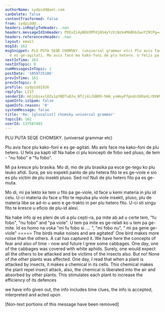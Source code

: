 ```yaml
---
authorName: sydpidd@aol.com
canDelete: false
contentTrasformed: false
from: sydpidd@...
headers.inReplyToHeader: .nan
headers.messageIdInHeader: PDExZi4yNDU3MTdjNS4yYzViNzk4MkBhb2wuY29tPg==
headers.referencesHeader: .nan
layout: email
msgId: 162
msgSnippet: PLU PUTA SEQE CHOMSKY. (universal grammar etc) Plu avis face plu kako-foni
  e es ge-agitati. Mo avis face ma kako-foni de plu hetero. U felis pa kapti id! Na
nextInTime: 163
nextInTopic: 0
numMessagesInTopic: 1
postDate: '1059725186'
prevInTime: 161
prevInTopic: 0
profile: sydpidd1926
replyTo: LIST
senderId: mGjnbsxvlOZv1pYBDTu0Ju_NTzj4iJUBR9-hHA_yvWoyP7pndn1KRaVLrDVW9D_q2BfaACKr
spamInfo.isSpam: false
spamInfo.reason: '0'
systemMessage: false
title: 'Re: [glosalist] chomsky universal grammar'
topicId: 162
userId: 137587403
---
```


PLU PUTA SEQE CHOMSKY. (universal grammar etc)
 
  Plu avis face plu kako-foni e es ge-agitati. 
Mo avis face ma kako-foni de plu hetero.
U felis pa kapti id!
Na habe ci plu koncepti de fobo sed pluso, de tem - "nu fobo" e "fu fobo".

Mi pa kresce plu brasika. Mo di, mo de plu brasika pa esce ge-tegu  ko plu 
leuko afidi. Sura, pe sio expekti panto de plu hetera fito te es ge-viole e sio 
es plu victim  de plu insekti pluso. Sed no! Nuli de plu hetero fito pa es 
ge-muta.

Mo di, mi pa lekto ke tem u fito pa ge-viole, id face u kemi  materia in plu 
id celu.
U-ci materia du face u fito te repulsa plu viole insekti, pluso, plu de 
materia libe se ad-in u aero e ge-trakto in per plu hetero fito.
U-ci sti singu fito te kresce u eficio de plu-id alexi.

Na habe info qi es pleni de uti a plu cepti-ra, pa  mite ab ad u certe tem, 
"fu fobo", "nu fobo" and "pa viole". U tem pa mite es ge-relati ko u tem pa 
ge-mite. Id es homo na voka "mi fu fobo si .... ", "mi fobo nu", " mi pa gene 
ge-viole"       =====
The birds make noises and are agitated'
One bird makes more noise than the others.
A cat has captured it.
We have here the concepts of fear and also of time - now and future
 I grew some cabbages.
One day, one of the cabbages was covered with white aphids. Surely, one would 
expect all the others to be attacked and be victims of the insects also. But 
no! None of the other plants was affected.
One day, I read that when a plant is attacked by insects, it makes a chemical 
in its cells. This chemical makes the plant repel insect attack, also, the 
chemical is liberated into the air and absorbed by other plants. This stimulates 
each plant to increase the efficiency of its defences

we have info given out, the info includes time clues, the info is accepted, 
interpreted and acted upon






[Non-text portions of this message have been removed]


